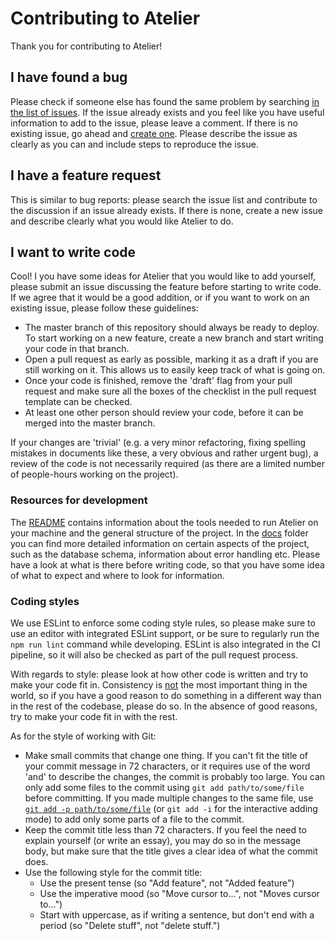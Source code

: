 # Contributing to Atelier

Thank you for contributing to Atelier!

## I have found a bug

Please check if someone else has found the same problem by searching [in the list of issues](https://github.com/creativeprogrammingatelier/atelier/issues). If the issue already exists and you feel like you have useful information to add to the issue, please leave a comment. If there is no existing issue, go ahead and [create one](https://github.com/creativeprogrammingatelier/atelier/issues/new/choose). Please describe the issue as clearly as you can and include steps to reproduce the issue.

## I have a feature request

This is similar to bug reports: please search the issue list and contribute to the discussion if an issue already exists. If there is none, create a new issue and describe clearly what you would like Atelier to do.

## I want to write code

Cool! I you have some ideas for Atelier that you would like to add yourself, please submit an issue discussing the feature before starting to write code. If we agree that it would be a good addition, or if you want to work on an existing issue, please follow these guidelines:

- The master branch of this repository should always be ready to deploy. To start working on a new feature, create a new branch and start writing your code in that branch.
- Open a pull request as early as possible, marking it as a draft if you are still working on it. This allows us to easily keep track of what is going on.
- Once your code is finished, remove the 'draft' flag from your pull request and make sure all the boxes of the checklist in the pull request template can be checked.
- At least one other person should review your code, before it can be merged into the master branch.

If your changes are 'trivial' (e.g. a very minor refactoring, fixing spelling mistakes in documents like these, a very obvious and rather urgent bug), a review of the code is not necessarily required (as there are a limited number of people-hours working on the project).

### Resources for development

The [README](/README.md) contains information about the tools needed to run Atelier on your machine and the general structure of the project. In the [docs](/docs/) folder you can find more detailed information on certain aspects of the project, such as the database schema, information about error handling etc. Please have a look at what is there before writing code, so that you have some idea of what to expect and where to look for information.

### Coding styles

We use ESLint to enforce some coding style rules, so please make sure to use an editor with integrated ESLint support, or be sure to regularly run the `npm run lint` command while developing. ESLint is also integrated in the CI pipeline, so it will also be checked as part of the pull request process.

With regards to style: please look at how other code is written and try to make your code fit in. Consistency is [not](https://blog.ploeh.dk/2021/05/17/against-consistency/) the most important thing in the world, so if you have a good reason to do something in a different way than in the rest of the codebase, please do so. In the absence of good reasons, try to make your code fit in with the rest.

As for the style of working with Git:

- Make small commits that change one thing. If you can't fit the title of your commit message in 72 characters, or it requires use of the word 'and' to describe the changes, the commit is probably too large. You can only add some files to the commit using `git add path/to/some/file` before committing. If you made multiple changes to the same file, use [`git add -p path/to/some/file`](https://stackoverflow.com/a/1085191) (or `git add -i` for the interactive adding mode) to add only some parts of a file to the commit.
- Keep the commit title less than 72 characters. If you feel the need to explain yourself (or write an essay), you may do so in the message body, but make sure that the title gives a clear idea of what the commit does.
- Use the following style for the commit title:
  - Use the present tense (so "Add feature", not "Added feature")
  - Use the imperative mood (so "Move cursor to...", not "Moves cursor to...")
  - Start with uppercase, as if writing a sentence, but don't end with a period (so "Delete stuff", not "delete stuff.")

